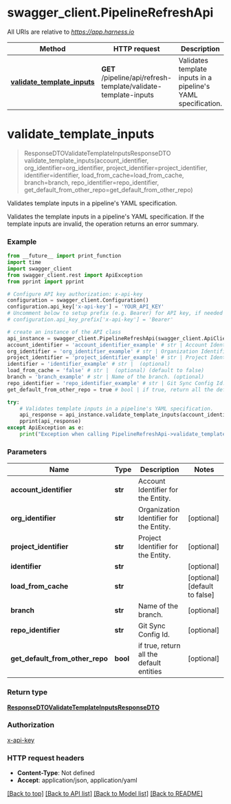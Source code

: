 # swagger_client.PipelineRefreshApi

All URIs are relative to *https://app.harness.io*

Method | HTTP request | Description
------------- | ------------- | -------------
[**validate_template_inputs**](PipelineRefreshApi.md#validate_template_inputs) | **GET** /pipeline/api/refresh-template/validate-template-inputs | Validates template inputs in a pipeline&#x27;s YAML specification.

# **validate_template_inputs**
> ResponseDTOValidateTemplateInputsResponseDTO validate_template_inputs(account_identifier, org_identifier=org_identifier, project_identifier=project_identifier, identifier=identifier, load_from_cache=load_from_cache, branch=branch, repo_identifier=repo_identifier, get_default_from_other_repo=get_default_from_other_repo)

Validates template inputs in a pipeline's YAML specification.

Validates the template inputs in a pipeline's YAML specification. If the template inputs are invalid, the operation returns an error summary.

### Example
```python
from __future__ import print_function
import time
import swagger_client
from swagger_client.rest import ApiException
from pprint import pprint

# Configure API key authorization: x-api-key
configuration = swagger_client.Configuration()
configuration.api_key['x-api-key'] = 'YOUR_API_KEY'
# Uncomment below to setup prefix (e.g. Bearer) for API key, if needed
# configuration.api_key_prefix['x-api-key'] = 'Bearer'

# create an instance of the API class
api_instance = swagger_client.PipelineRefreshApi(swagger_client.ApiClient(configuration))
account_identifier = 'account_identifier_example' # str | Account Identifier for the Entity.
org_identifier = 'org_identifier_example' # str | Organization Identifier for the Entity. (optional)
project_identifier = 'project_identifier_example' # str | Project Identifier for the Entity. (optional)
identifier = 'identifier_example' # str |  (optional)
load_from_cache = 'false' # str |  (optional) (default to false)
branch = 'branch_example' # str | Name of the branch. (optional)
repo_identifier = 'repo_identifier_example' # str | Git Sync Config Id. (optional)
get_default_from_other_repo = true # bool | if true, return all the default entities (optional)

try:
    # Validates template inputs in a pipeline's YAML specification.
    api_response = api_instance.validate_template_inputs(account_identifier, org_identifier=org_identifier, project_identifier=project_identifier, identifier=identifier, load_from_cache=load_from_cache, branch=branch, repo_identifier=repo_identifier, get_default_from_other_repo=get_default_from_other_repo)
    pprint(api_response)
except ApiException as e:
    print("Exception when calling PipelineRefreshApi->validate_template_inputs: %s\n" % e)
```

### Parameters

Name | Type | Description  | Notes
------------- | ------------- | ------------- | -------------
 **account_identifier** | **str**| Account Identifier for the Entity. | 
 **org_identifier** | **str**| Organization Identifier for the Entity. | [optional] 
 **project_identifier** | **str**| Project Identifier for the Entity. | [optional] 
 **identifier** | **str**|  | [optional] 
 **load_from_cache** | **str**|  | [optional] [default to false]
 **branch** | **str**| Name of the branch. | [optional] 
 **repo_identifier** | **str**| Git Sync Config Id. | [optional] 
 **get_default_from_other_repo** | **bool**| if true, return all the default entities | [optional] 

### Return type

[**ResponseDTOValidateTemplateInputsResponseDTO**](ResponseDTOValidateTemplateInputsResponseDTO.md)

### Authorization

[x-api-key](../README.md#x-api-key)

### HTTP request headers

 - **Content-Type**: Not defined
 - **Accept**: application/json, application/yaml

[[Back to top]](#) [[Back to API list]](../README.md#documentation-for-api-endpoints) [[Back to Model list]](../README.md#documentation-for-models) [[Back to README]](../README.md)

